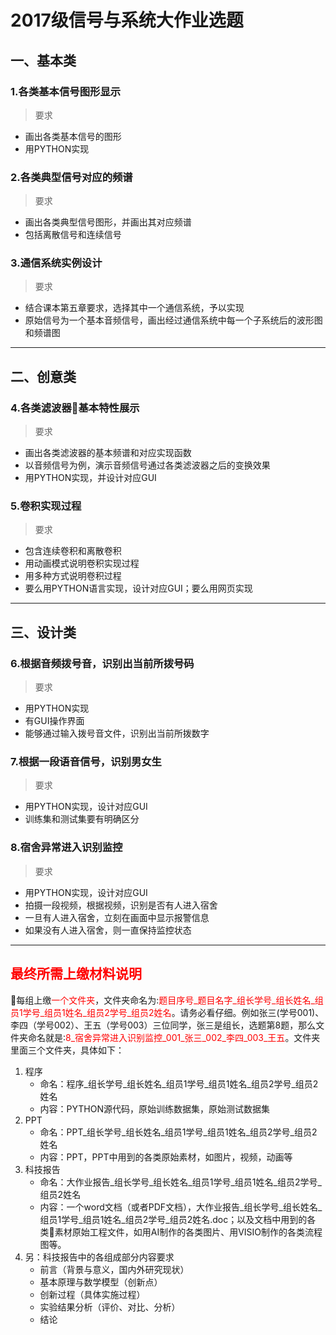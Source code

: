 

# 2017级信号与系统大作业选题

## 一、基本类

### 1.各类基本信号图形显示
> 要求

* 画出各类基本信号的图形
* 用PYTHON实现

### 2.各类典型信号对应的频谱
> 要求

* 画出各类典型信号图形，并画出其对应频谱
* 包括离散信号和连续信号

### 3.通信系统实例设计
> 要求

* 结合课本第五章要求，选择其中一个通信系统，予以实现
* 原始信号为一个基本音频信号，画出经过通信系统中每一个子系统后的波形图和频谱图
  
***

## 二、创意类
### 4.各类滤波器基本特性展示
> 要求

* 画出各类滤波器的基本频谱和对应实现函数
* 以音频信号为例，演示音频信号通过各类滤波器之后的变换效果
* 用PYTHON实现，并设计对应GUI
### 5.卷积实现过程
> 要求

* 包含连续卷积和离散卷积
* 用动画模式说明卷积实现过程
* 用多种方式说明卷积过程
* 要么用PYTHON语言实现，设计对应GUI；要么用网页实现
***

## 三、设计类
### 6.根据音频拨号音，识别出当前所拨号码
> 要求

* 用PYTHON实现
* 有GUI操作界面
* 能够通过输入拨号音文件，识别出当前所拨数字

### 7.根据一段语音信号，识别男女生
> 要求

* 用PYTHON实现，设计对应GUI
* 训练集和测试集要有明确区分

### 8.宿舍异常进入识别监控
> 要求

* 用PYTHON实现，设计对应GUI
* 拍摄一段视频，根据视频，识别是否有人进入宿舍
* 一旦有人进入宿舍，立刻在画面中显示报警信息
* 如果没有人进入宿舍，则一直保持监控状态

***

## <font color=#FF0000>最终所需上缴材料说明</font>
每组上缴<font color=#FF0000>一个文件夹</font>，文件夹命名为:<font color=#FF0000>题目序号_题目名字_组长学号_组长姓名_组员1学号_组员1姓名_组员2学号_组员2姓名</font>。请务必看仔细。例如张三(学号001)、李四（学号002）、王五（学号003）三位同学，张三是组长，选题第8题，那么文件夹命名就是:<font color=#FF0000>8_宿舍异常进入识别监控_001_张三_002_李四_003_王五</font>。文件夹里面三个文件夹，具体如下：
1. 程序
    * 命名：程序_组长学号_组长姓名_组员1学号_组员1姓名_组员2学号_组员2姓名
    * 内容：PYTHON源代码，原始训练数据集，原始测试数据集
2. PPT
    * 命名：PPT_组长学号_组长姓名_组员1学号_组员1姓名_组员2学号_组员2姓名
    * 内容：PPT，PPT中用到的各类原始素材，如图片，视频，动画等
3. 科技报告
    * 命名：大作业报告_组长学号_组长姓名_组员1学号_组员1姓名_组员2学号_组员2姓名
    * 内容：一个word文档（或者PDF文档），大作业报告_组长学号_组长姓名_组员1学号_组员1姓名_组员2学号_组员2姓名.doc；以及文档中用到的各类素材原始工程文件，如用AI制作的各类图片、用VISIO制作的各类流程图等。
4. 另：科技报告中的各组成部分内容要求
    * 前言（背景与意义，国内外研究现状）
    * 基本原理与数学模型（创新点）
    * 创新过程（具体实施过程）
    * 实验结果分析（评价、对比、分析）
    * 结论 

